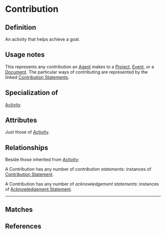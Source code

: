 # Contribution

## Definition
An activity that helps achieve a goal.

## Usage notes
This represents any contribution an [Agent](../entities/Agent.md) makes to a [Project](../entities/Contribution_to_Project.md), [Event](../entities/Contribution_to_Event.md), or a [Document](../entities/Contribution_to_Document.md).
The particular ways of contributing are represented by the linked [Contribution Statements](../entities/Contribution_Statement.md).

## Specialization of
[Activity](../entities/Activity.md)

## Attributes
Just those of [Activity](../entities/Activity.md).

## Relationships
Beside those inherited from [Activity](../entities/Activity.md#relationships):

A Contribution has any number of *contribution statements*: instances of [Contribution Statement](../entities/Contribution_Statement).

A Contribution has any number of *acknowledgement statements*: instances of [Acknowledgement Statement](../entities/Acknowledgement_Statement). 

---
## Matches

## References
